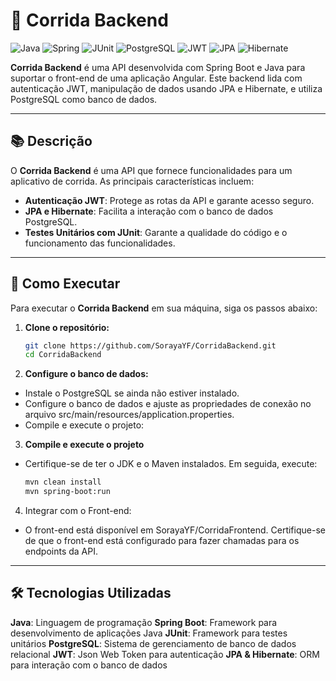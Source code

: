 # 🚀 Corrida Backend

![Java](https://img.shields.io/badge/Java-ED8B00?style=for-the-badge&logo=java&logoColor=white)
![Spring](https://img.shields.io/badge/Spring-6DB33F?style=for-the-badge&logo=spring&logoColor=white)
![JUnit](https://img.shields.io/badge/JUnit-25A162?style=for-the-badge&logo=junit5&logoColor=white)
![PostgreSQL](https://img.shields.io/badge/PostgreSQL-4169E1?style=for-the-badge&logo=postgresql&logoColor=white)
![JWT](https://img.shields.io/badge/JWT-000000?style=for-the-badge&logo=jwt&logoColor=white)
![JPA](https://img.shields.io/badge/JPA-2C6AB1?style=for-the-badge&logo=jpa&logoColor=white)
![Hibernate](https://img.shields.io/badge/Hibernate-59666C?style=for-the-badge&logo=hibernate&logoColor=white)

**Corrida Backend** é uma API desenvolvida com Spring Boot e Java para suportar o front-end de uma aplicação Angular. Este backend lida com autenticação JWT, manipulação de dados usando JPA e Hibernate, e utiliza PostgreSQL como banco de dados.

---

## 📚 Descrição

O **Corrida Backend** é uma API que fornece funcionalidades para um aplicativo de corrida. As principais características incluem:

- **Autenticação JWT**: Protege as rotas da API e garante acesso seguro.
- **JPA e Hibernate**: Facilita a interação com o banco de dados PostgreSQL.
- **Testes Unitários com JUnit**: Garante a qualidade do código e o funcionamento das funcionalidades.

---

## 🚀 Como Executar

Para executar o **Corrida Backend** em sua máquina, siga os passos abaixo:

1. **Clone o repositório:**

   ```bash
   git clone https://github.com/SorayaYF/CorridaBackend.git
   cd CorridaBackend
   
2. **Configure o banco de dados:**

  - Instale o PostgreSQL se ainda não estiver instalado.
  - Configure o banco de dados e ajuste as propriedades de conexão no arquivo src/main/resources/application.properties.
  - Compile e execute o projeto:

3. **Compile e execute o projeto**

  - Certifique-se de ter o JDK e o Maven instalados. Em seguida, execute:
    
    ```bash
    mvn clean install
    mvn spring-boot:run
    
4. Integrar com o Front-end:

  - O front-end está disponível em SorayaYF/CorridaFrontend. Certifique-se de que o front-end está configurado para fazer chamadas para os endpoints da API.
   
---

## 🛠️ Tecnologias Utilizadas
**Java**: Linguagem de programação
**Spring Boot**: Framework para desenvolvimento de aplicações Java
**JUnit**: Framework para testes unitários
**PostgreSQL**: Sistema de gerenciamento de banco de dados relacional
**JWT**: Json Web Token para autenticação
**JPA & Hibernate**: ORM para interação com o banco de dados
